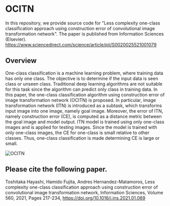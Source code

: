 # OCITN
In this repository, we provide source code for "Less complexity one-class classification approach using construction error of convolutional image transformation network".
The paper is published from Information Sciences (Elsevier). https://www.sciencedirect.com/science/article/pii/S0020025521001079


## Overview
One-class classification is a machine learning problem, where training data has only one class. The objective is to determine if the input data is seen class or unseen class.
Traditional deep learning algorithms are not suitable for this task since the algorithm can predict only class in training data. In this paper, the one-class classification algorithm using construction error of image transformation network (OCITN) is proposed. In particular, image transformation network (ITN) is introduced as a subtask, which transforms input image into one image, namely goal image. Moreover, the error of ITN, namely construction error (CE), is computed as a distance metric between the goal image and model output. ITN model is trained using only one-class images and is applied for testing images. Since the model is trained with only one-class images, the CE for one-class is small relative to other classes. Thus, one-class classification is made determining CE is large or small.

![OCITN](https://user-images.githubusercontent.com/32119345/108633647-aa9aac80-74b8-11eb-9bc4-ad2fb2dc0036.png)






## Please cite the following paper.
Toshitaka Hayashi, Hamido Fujita, Andres Hernandez-Matamoros, Less complexity one-class classification approach using construction error of convolutional image transformation network, Information Sciences, Volume 560, 2021, Pages 217-234, https://doi.org/10.1016/j.ins.2021.01.069
